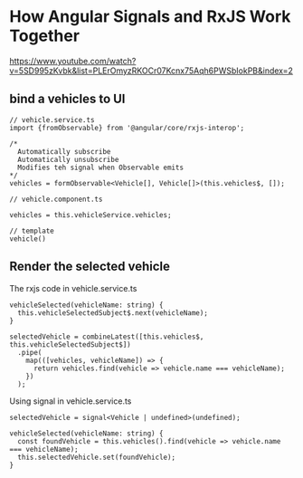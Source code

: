 # How Angular Signals and RxJS Work Together
https://www.youtube.com/watch?v=5SD995zKvbk&list=PLErOmyzRKOCr07Kcnx75Aqh6PWSbIokPB&index=2


## bind a vehicles to UI
```
// vehicle.service.ts
import {fromObservable} from '@angular/core/rxjs-interop';

/*
  Automatically subscribe 
  Automatically unsubscribe
  Modifies teh signal when Observable emits
*/
vehicles = formObservable<Vehicle[], Vehicle[]>(this.vehicles$, []);
```

```
// vehicle.component.ts

vehicles = this.vehicleService.vehicles;
```

```
// template
vehicle()
```

## Render the selected vehicle
The rxjs code in vehicle.service.ts
```
vehicleSelected(vehicleName: string) {
  this.vehicleSelectedSubject$.next(vehicleName);
}

selectedVehicle = combineLatest([this.vehicles$, this.vehicleSelectedSubject$])
  .pipe(
    map(([vehicles, vehicleName]) => {
      return vehicles.find(vehicle => vehicle.name === vehicleName);
    })
  );
```

Using signal in vehicle.service.ts
```
selectedVehicle = signal<Vehicle | undefined>(undefined);

vehicleSelected(vehicleName: string) {
  const foundVehicle = this.vehicles().find(vehicle => vehicle.name === vehicleName);
  this.selectedVehicle.set(foundVehicle);
}
```

```
```

```

```
```

```
```
